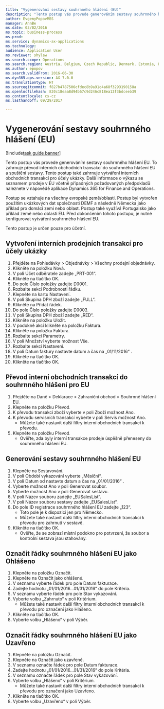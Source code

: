 ```yaml
--- 
title: "Vygenerování sestavy souhrnného hlášení (EU)"
description: "Tento postup vás provede generováním sestavy souhrnného hlášení EU."
author: EvgenyPopovMBS
manager: AnnBe
ms.date: 03/02/2016
ms.topic: business-process
ms.prod: 
ms.service: dynamics-ax-applications
ms.technology: 
audience: Application User
ms.reviewer: shylaw
ms.search.scope: Operations
ms.search.region: Austria, Belgium, Czech Republic, Denmark, Estonia, Finland, France, Germany, Hungary, Ireland, Italy, Latvia, Lithuania, Netherlands, Poland, Spain, Sweden, United Kingdom
ms.author: epopov
ms.search.validFrom: 2016-06-30
ms.dyn365.ops.version: AX 7.0.0
ms.translationtype: HT
ms.sourcegitcommit: f827b4787506cfdec8b9a91c4a68f3293190158a
ms.openlocfilehash: 820c18eaa8d94b67c9d246c818ea13f3bdceeb39
ms.contentlocale: cs-cz
ms.lasthandoff: 09/29/2017

---
```

# <a name="generate-an-eu-sales-list-report"></a>Vygenerování sestavy souhrnného hlášení (EU)

[!include[task guide banner](../../includes/task-guide-banner.md)]

Tento postup vás provede generováním sestavy souhrnného hlášení EU. To zahrnuje převod interních obchodních transakcí do souhrnného hlášení EU a spuštění sestavy. Tento postup také zahrnuje vytváření interních obchodních transakcí pro účely ukázky. Další informace o výkazu se seznamem prodeje v EU včetně případných požadovaných předpokladů naleznete v nápovědě aplikace Dynamics 365 for Finance and Operations.

Postup se vztahuje na všechny evropské země/oblasti. Postup byl vytvořen použitím ukázkových dat společnosti DEMF a následně Německa jako příklad pro domácí zemi nebo oblast. Postup také využívá Portugalsko jako příklad země nebo oblasti EU. Před dokončením tohoto postupu, je nutné konfigurovat vytváření souhrnného hlášení EU.

Tento postup je určen pouze pro účetní.


## <a name="create-an-intra-community-sales-transaction-for-demo-purposes"></a>Vytvoření interních prodejních transakcí pro účely ukázky
1. Přejděte na Pohledávky > Objednávky > Všechny prodejní objednávky.
2. Klikněte na položku Nová.
3. V poli Účet odběratele zadejte „PRT-001“.
4. Klikněte na tlačítko OK.
5. Do pole Číslo položky zadejte D0001.
6. Rozbalte sekci Podrobnosti řádku.
7. Klepněte na kartu Nastavení.
8. V poli Skupina DPH zboží zadejte „FULL“.
9. Klikněte na Přidat řádek.
10. Do pole Číslo položky zadejte D0003.
11. V poli Skupina DPH zboží zadejte „RED“.
12. Klikněte na položku Uložit.
13. V podokně akcí klikněte na položku Faktura.
14. Klikněte na položku Faktura.
15. Rozbalte sekci Parametry.
16. V poli Množství vyberte možnost Vše.
17. Rozbalte sekci Nastavení.
18. V poli Datum faktury nastavte datum a čas na „01/11/2016“ .
19. Klikněte na tlačítko OK.
20. Klikněte na tlačítko OK.

## <a name="transfer-intra-community-trade-transactions-to-the-eu-sales-list"></a>Převod interní obchodních transakcí do souhrnného hlášení pro EU
1. Přejděte na Daně > Deklarace > Zahraniční obchod > Souhrnné hlášení EU.
2. Klepněte na položku Převod.
3. K převodu transakcí zboží vyberte v poli Zboží možnost Ano.
4. K převodu servisních transakcí vyberte v poli Servis možnost Ano.
    * Můžete také nastavit další filtry interní obchodních transakcí k převodu.  
5. Klepněte na položku Převod.
    * Ověřte, zda byly interní transakce prodeje úspěšně přeneseny do souhrnného hlášení EU.  

## <a name="generate-the-eu-sales-list-report"></a>Generování sestavy souhrnného hlášení EU
1. Klepněte na Sestavování.
2. V poli Období vykazování vyberte „Měsíční“.
3. V poli Datum od nastavte datum a čas na „01/01/2016“ .
4. Vyberte možnost Ano v poli Generovat soubor.
5. Vyberte možnost Ano v poli Generovat sestavu.
6. V poli Název souboru zadejte „EUSalesList“.
7. V poli Název souboru sestavy zadejte „EUSalesList“.
8. Do pole ID registrace souhrnného hlášení EU zadejte „123“.
    * Toto pole je k dispozici jen pro Německo.  
    * Můžete také nastavit další filtry interní obchodních transakcí k převodu pro zahrnutí v sestavě.  
9. Klikněte na tlačítko OK.
    * Ověřte, že se zobrazí místní podokno pro potvrzení, že soubor a kontrolní sestava jsou stahovány.  

## <a name="mark-eu-sales-list-lines-as-reported"></a>Označit řádky souhrnného hlášení EU jako Ohlášeno
1. Klepněte na položku Označit.
2. Klepněte na Označit jako ohlášené.
3. V seznamu vyberte řádek pro pole Datum fakturace.
4. Zadejte hodnotu „01/01/2016…01/31/2016“ do pole Kritéria.
5. V seznamu vyberte řádek pro pole Stav vykazování.
6. Vyberte volbu „Zahrnuto“ v poli Kritérium.
    * Můžete také nastavit další filtry interní obchodních transakcí k převodu pro označení jako Hlášeno.  
7. Klikněte na tlačítko OK.
8. Vyberte volbu „Hlášeno“ v poli Výběr.

## <a name="mark-eu-sales-list-lines-as-closed"></a>Označit řádky souhrnného hlášení EU jako Uzavřeno
1. Klepněte na položku Označit.
2. Klepněte na Označit jako uzavřené.
3. V seznamu označte řádek pro pole Datum fakturace.
4. Zadejte hodnotu „01/01/2016…01/31/2016“ do pole Kritéria.
5. V seznamu označte řádek pro pole Stav vykazování.
6. Vyberte volbu „Hlášeno“ v poli Kritérium.
    * Můžete také nastavit další filtry interní obchodních transakcí k převodu pro označení jako Uzavřeno.  
7. Klikněte na tlačítko OK.
8. Vyberte volbu „Uzavřeno“ v poli Výběr.


